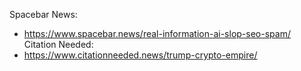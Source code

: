 Spacebar News: 
- https://www.spacebar.news/real-information-ai-slop-seo-spam/
Citation Needed:
- https://www.citationneeded.news/trump-crypto-empire/

